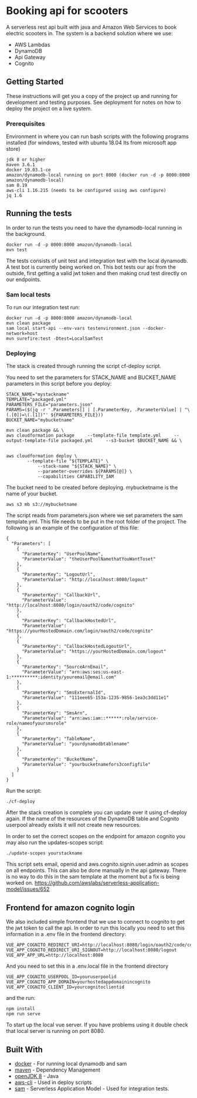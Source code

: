 # Booking api for scooters

A serverless rest api built with java and Amazon Web Services to book electric scooters in. 
The system is a backend solution where we use:

* AWS Lambdas
* DynamoDB
* Api Gateway
* Cognito


## Getting Started

These instructions will get you a copy of the project up and running for development and testing purposes. See deployment for notes on how to deploy the project on a live system.

### Prerequisites

Environment in where you can run bash scripts with the following programs installed (for windows, tested with ubuntu 18.04 lts from microsoft app store) 

```
jdk 8 or higher
maven 3.6.1
docker 19.03.1-ce
amazon/dynamodb-local running on port 8000 (docker run -d -p 8000:8000 amazon/dynamodb-local)
sam 0.19
aws-cli 1.16.215 (needs to be configured using aws configure)
jq 1.6

```


## Running the tests

In order to run the tests you need to have the dynamodb-local running in the background. 

```
docker run -d -p 8000:8000 amazon/dynamodb-local
mvn test
```
The tests consists of unit test and integration test with the local dynamodb.
A test bot is currently being worked on. This bot tests our api from the outside, first getting a valid jwt token
and then making crud test directly on our endpoints.

### Sam local tests

To run our integration test run:

```
docker run -d -p 8000:8000 amazon/dynamodb-local
mvn clean package
sam local start-api --env-vars testenvironment.json --docker-network=host
mvn surefire:test -Dtest=LocalSamTest
```


### Deploying

The stack is created through running the script cf-deploy script.

You need to set the parameters for STACK_NAME and BUCKET_NAME parameters in this script before you deploy:

```
STACK_NAME="mystackname"
TEMPLATE="packaged.yml"
PARAMETERS_FILE="parameters.json"
PARAMS=($(jq -r '.Parameters[] | [.ParameterKey, .ParameterValue] | "\(.[0])=\(.[1])"' ${PARAMETERS_FILE}))
BUCKET_NAME="mybucketname"

mvn clean package && \
aws cloudformation package     --template-file template.yml     --output-template-file packaged.yml     --s3-bucket $BUCKET_NAME && \


aws cloudformation deploy \
	    --template-file "${TEMPLATE}" \
	        --stack-name "${STACK_NAME}" \
		    --parameter-overrides ${PARAMS[@]} \
		    --capabilities CAPABILITY_IAM

```

The bucket need to be created before deploying. mybucketname is the name of your bucket.

```
aws s3 mb s3://mybucketname

```

The script reads from parameters.json where we set parameters the sam template.yml. 
This file needs to be put in the root folder of the project. 
The following is an example of the configuration of this file:

```
{
  "Parameters": [
    {
      "ParameterKey": "UserPoolName",
      "ParameterValue": "theUserPoolNamethatYouWantToset"
    },
    {
      "ParameterKey": "LogoutUrl",
      "ParameterValue": "http://localhost:8080/logout"
    },
    {
      "ParameterKey": "CallbackUrl",
      "ParameterValue": "http://localhost:8080/login/oauth2/code/cognito"
    },
    {
      "ParameterKey": "CallbackHostedUrl",
      "ParameterValue": "https://yourHostedDomain.com/login/oauth2/code/cognito"
    },
    {
      "ParameterKey": "CallbackHostedLogoutUrl",
      "ParameterValue": "https://yourHostedDomain.com/logout"
    },
    {
      "ParameterKey": "SourceArnEmail",
      "ParameterValue": "arn:aws:ses:us-east-1:**********:identity/youremail@email.com"
    },
    {
      "ParameterKey": "SmsExternalId",
      "ParameterValue": "111eee65-153a-1235-9856-1ea3c3dd11e1"
    },
    {
      "ParameterKey": "SmsArn",
      "ParameterValue": "arn:aws:iam::******:role/service-role/nameofyoursmsrole"
    },
    {
      "ParameterKey": "TableName",
      "ParameterValue": "yourdynamodbtablename"
    },
    {
      "ParameterKey": "BucketName",
      "ParameterValue": "yourbucketnamefors3configfile"
    }
  ]
}

```

Run the script:

```
./cf-deploy
```

After the stack creation is complete you can update over it using cf-deploy again. If the name of the 
resources of the DynamoDB table and Cognito userpool already exists it will not create new resources.

In order to set the correct scopes on the endpoint for amazon cognito you may also run the
updates-scopes script:

```
./update-scopes yourstackname
```
This script sets email, openid and aws.cognito.signin.user.admin as scopes on all endpoints.
This can also be done manually in the api gateway. There is no way to do this in the sam template at the moment 
but a fix is being worked on. https://github.com/awslabs/serverless-application-model/issues/652

## Frontend for amazon cognito login

We also included simple frontend that we use to connect to cognito to get the jwt token to call the api.
In order to run this locally you need to set this information in a .env file in the frontend directory:

```
VUE_APP_COGNITO_REDIRECT_URI=http://localhost:8080/login/oauth2/code/cognito
VUE_APP_COGNITO_REDIRECT_URI_SIGNOUT=http://localhost:8080/logout
VUE_APP_APP_URL=http://localhost:8080
```
And you need to set this in a .env.local file in the frontend directory
```
VUE_APP_COGNITO_USERPOOL_ID=youruserpoolid
VUE_APP_COGNITO_APP_DOMAIN=yourhostedappdomainincognito
VUE_APP_COGNITO_CLIENT_ID=yourcognitoclientid
```
and the run:
```
npm install
npm run serve
```
To start up the local vue server.
If you have problems using it double check that local server is running on port 8080. 



## Built With

* [docker](https://www.docker.com/) - For running local dynamodb and sam
* [maven](https://maven.apache.org/) - Dependency Management
* [openJDK 8](https://openjdk.java.net/install/) - Java
* [aws-cli](https://aws.amazon.com/cli/) - Used in deploy scripts
* [sam](https://aws.amazon.com/serverless/sam/) - Serverless Application Model - Used for integration tests.
